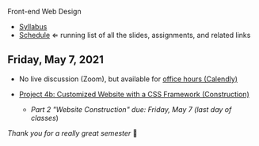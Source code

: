 Front-end Web Design

- [Syllabus](syllabus.md)
- [Schedule](schedule.md)   ⇐ running list of all the slides, assignments, and related links

## Friday, May 7, 2021

- No live discussion (Zoom), but available for [office hours (Calendly)](https://calendly.com/rkostin)

- [Project 4b: Customized Website with a CSS Framework (Construction)](project04b-customized-website-with-a-css-framework/instructions.md)
  - *Part 2 "Website Construction" due: Friday, May 7 (last day of classes*)

*Thank you for a really great semester* 👋

